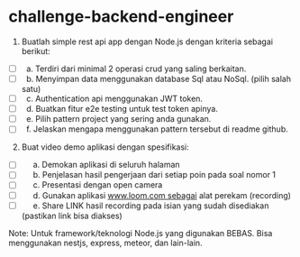 # challenge-backend-engineer

1. Buatlah simple rest api app dengan Node.js dengan kriteria sebagai berikut:
- [ ]   a. Terdiri dari minimal 2 operasi crud yang saling berkaitan.
- [ ]   b. Menyimpan data menggunakan database Sql atau NoSql. (pilih salah satu)
- [ ]   c. Authentication api menggunakan JWT token.
- [ ]   d. Buatkan fitur e2e testing untuk test token apinya.
- [ ]   e. Pilih pattern project yang sering anda gunakan.
- [ ]   f. Jelaskan mengapa menggunakan pattern tersebut di readme github.

2. Buat video demo aplikasi dengan spesifikasi:
- [ ]      a. Demokan aplikasi di seluruh halaman
- [ ]      b. Penjelasan hasil pengerjaan dari setiap poin pada soal nomor 1
- [ ]      c. Presentasi dengan open camera
- [ ]      d. Gunakan aplikasi www.loom.com sebagai alat perekam (recording)
- [ ]      e. Share LINK hasil recording pada isian yang sudah disediakan (pastikan link bisa diakses)

Note: Untuk framework/teknologi Node.js yang digunakan BEBAS. Bisa menggunakan nestjs, express, meteor, dan lain-lain.